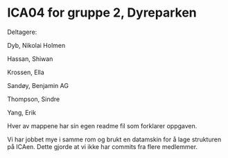 # ICA04 for gruppe 2, Dyreparken

Deltagere:

Dyb, Nikolai Holmen

Hassan, Shiwan

Krossen, Ella

Sandøy, Benjamin AG

Thompson, Sindre  

Yang, Erik

Hver av mappene har sin egen readme fil som forklarer oppgaven.

Vi har jobbet mye i samme rom og brukt en datamskin for å lage strukturen på ICAen. Dette gjorde at vi ikke har commits fra flere medlemmer.
